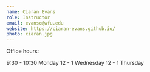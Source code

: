 ```yaml
---
name: Ciaran Evans
role: Instructor
email: evansc@wfu.edu
website: https://ciaran-evans.github.io/
photo: ciaran.jpg
---
```


Office hours: 

9:30 - 10:30 Monday
12 - 1 Wednesday
12 - 1 Thursday